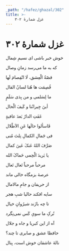 ```yaml
---
_path: "/hafez/ghazal/302"
title: >-
    غزل شمارهٔ ۳۰۲
---
```

# غزل شمارهٔ ۳۰۲

<div class="b" id="bn1"><div class="m1"><p>خوش خبر باشی ای نسیمِ شِمال</p></div>
<div class="m2"><p>که به ما می‌رسد زمانِ وصال</p></div></div>
<div class="b" id="bn2"><div class="m1"><p>قصّةُ الْعِشق، لَا انْفِصامَ لَها</p></div>
<div class="m2"><p>فُصِمَت ها هُنا لسانُ القال</p></div></div>
<div class="b" id="bn3"><div class="m1"><p>ما لِسَلمی و من بِذی سَلَمٍ</p></div>
<div class="m2"><p>أینَ جِیرانُنا و کَیفَ الْحال</p></div></div>
<div class="b" id="bn4"><div class="m1"><p>عَفَتِ الدارُ بَعدَ عافیةٍ</p></div>
<div class="m2"><p>فَاسألوا حالَها عَنِ الاَطْلال</p></div></div>
<div class="b" id="bn5"><div class="m1"><p>فی جَمالِ الکمالِ نِلتَ مُنی</p></div>
<div class="m2"><p>صَرَّفَ اللهُ عَنکَ عَینَ کمال</p></div></div>
<div class="b" id="bn6"><div class="m1"><p>یا بَریدَ الْحِمی حَماکَ الله</p></div>
<div class="m2"><p>مرحباً مرحباً تَعال تَعال</p></div></div>
<div class="b" id="bn7"><div class="m1"><p>عرصهٔ بزمگاه خالی ماند</p></div>
<div class="m2"><p>از حریفان و جامِ مالامال</p></div></div>
<div class="b" id="bn8"><div class="m1"><p>سایه افکند حالیا شبِ هجر</p></div>
<div class="m2"><p>تا چه بازَند شبرُوانِ خیال</p></div></div>
<div class="b" id="bn9"><div class="m1"><p>تُرکِ ما سویِ کَس نمی‌نِگرد</p></div>
<div class="m2"><p>آه از این کبریا و جاه و جلال</p></div></div>
<div class="b" id="bn10"><div class="m1"><p>حافظا عشق و صابری تا چند؟</p></div>
<div class="m2"><p>نالهٔ عاشقان خوش است، بِنال</p></div></div>
